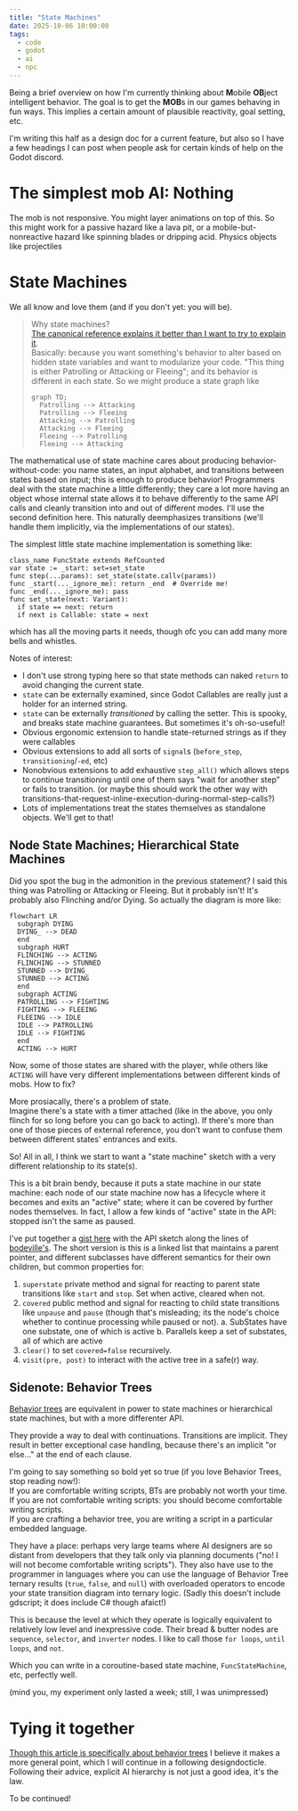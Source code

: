 ```yaml
---
title: "State Machines"
date: 2025-10-06 10:00:00
tags:
  - code
  - godot
  - ai
  - npc
---
```


Being a brief overview on how I'm currently thinking about **M**obile **OB**ject intelligent behavior.
The goal is to get the **MOB**s in our games behaving in fun ways.
This implies a certain amount of plausible reactivity, goal setting, etc.

I'm writing this half as a design doc for a current feature, but also so I have a few headings I can post when people ask for certain kinds of help on the Godot discord.

# The simplest mob AI: Nothing
The mob is not responsive.
You might layer animations on top of this.
So this might work for a passive hazard like a lava pit, or a mobile-but-nonreactive hazard like spinning blades or dripping acid.
Physics objects like projectiles

# State Machines
We all know and love them (and if you don't yet: you will be).

> Why state machines?  
> [The canonical reference explains it better than I want to try to explain it](https://gameprogrammingpatterns.com/state.html).  
> Basically: because you want something's behavior to alter based on hidden state variables and want to modularize your code.
> "This thing is either Patrolling or Attacking or Fleeing"; and its behavior is different in each state.
> So we might produce a state graph like
> ```mermaid
> graph TD;
>   Patrolling --> Attacking
>   Patrolling --> Fleeing
>   Attacking --> Patrolling
>   Attacking --> Fleeing
>   Fleeing --> Patrolling
>   Fleeing --> Attacking
> ```

The mathematical use of state machine cares about producing behavior-without-code: you name states, an input alphabet, and transitions between states based on input; this is enough to produce behavior!
Programmers deal with the state machine a little differently; they care a lot more having an object whose internal state allows it to behave differently to the same API calls and cleanly transition into and out of different modes.
I'll use the second definition here.
This naturally deemphasizes transitions (we'll handle them implicitly, via the implementations of our states).

The simplest little state machine implementation is something like:
```
class_name FuncState extends RefCounted
var state := _start: set=set_state
func step(...params): set_state(state.callv(params))
func _start(..._ignore_me): return _end  # Override me!
func _end(..._ignore_me): pass
func set_state(next: Variant):
  if state == next: return
  if next is Callable: state = next  
```
which has all the moving parts it needs, though ofc you can add many more bells and whistles.

Notes of interest:
* I don't use strong typing here so that state methods can naked `return` to avoid changing the current state.
* `state` can be externally examined, since Godot Callables are really just a holder for an interned string.
* `state` can be externally _transitioned_ by calling the setter. This is spooky, and breaks state machine guarantees. But sometimes it's oh-so-useful!
* Obvious ergonomic extension to handle state-returned strings as if they were callables
* Obvious extensions to add all sorts of `signal`s (`before_step`, `transitioning`/`-ed`, etc)
* Nonobvious extensions to add exhaustive `step_all()` which allows steps to continue transitioning until one of them says "wait for another step" or fails to transition. (or maybe this should work the other way with transitions-that-request-inline-execution-during-normal-step-calls?)
* Lots of implementations treat the states themselves as standalone objects. We'll get to that!

## Node State Machines; Hierarchical State Machines
Did you spot the bug in the admonition in the previous statement?
I said this thing was Patrolling or Attacking or Fleeing.
But it probably isn't! It's probably also Flinching and/or Dying. So actually the diagram is more like:
```mermaid
flowchart LR
  subgraph DYING
  DYING_ --> DEAD
  end
  subgraph HURT
  FLINCHING --> ACTING
  FLINCHING --> STUNNED
  STUNNED --> DYING_
  STUNNED --> ACTING
  end
  subgraph ACTING
  PATROLLING --> FIGHTING
  FIGHTING --> FLEEING
  FLEEING --> IDLE
  IDLE --> PATROLLING
  IDLE --> FIGHTING
  end
  ACTING --> HURT
```
Now, some of those states are shared with the player, while others like `ACTING` will have very different implementations between different kinds of mobs. How to fix?

More prosiacally, there's a problem of state.  
Imagine there's a state with a timer attached (like in the above, you only flinch for so long before you can go back to acting).
If there's more than one of those pieces of external reference, you don't want to confuse them between different states' entrances and exits.

So! All in all, I think we start to want a "state machine" sketch with a very different relationship to its state(s).

This is a bit brain bendy, because it puts a state machine in our state machine: each node of our state machine now has a lifecycle where it becomes and exits an "active" state; where it can be covered by further nodes themselves. In fact, I allow a few kinds of "active" state in the API: stopped isn't the same as paused.

I've put together a [gist here](https://gist.github.com/lackhand/c772d719749f998b00e91232c9b6c7fc) with the API sketch along the lines of [bodeville's](https://bodeville.com/blog.html#devlog_12). The short version is this is a linked list that maintains a parent pointer, and different subclasses have different semantics for their own children, but common properties for:
1. `superstate` private method and signal for reacting to parent state transitions like `start` and `stop`. Set when active, cleared when not.
2. `covered` public method and signal for reacting to child state transitions like `unpause` and `pause` (though that's misleading; its the node's choice whether to continue processing while paused or not).
  a. SubStates have one substate, one of which is active
  b. Parallels keep a set of substates, all of which are active
3. `clear()` to set `covered=false` recursively.
4. `visit(pre, post)` to interact with the active tree in a safe(r) way.


## Sidenote: Behavior Trees
[Behavior trees](https://www.gamedeveloper.com/programming/behavior-trees-for-ai-how-they-work) are equivalent in power to state machines or hierarchical state machines, but with a more differenter API.

They provide a way to deal with continuations.
Transitions are implicit.
They result in better exceptional case handling, because there's an implicit "or else..." at the end of each clause.

I'm going to say something so bold yet so true (if you love Behavior Trees, stop reading now!):  
If you are comfortable writing scripts, BTs are probably not worth your time.  
If you are not comfortable writing scripts: you should become comfortable writing scripts.  
If you are crafting a behavior tree, you are writing a script in a particular embedded language.  

They have a place: perhaps very large teams where AI designers are so distant from developers that they talk only via planning documents ("no! I will not become comfortable writing scripts").
They also have use to the programmer in languages where you can use the language of Behavior Tree ternary results (`true`, `false`, and `null`) with overloaded operators to encode your state transition diagram into ternary logic.
(Sadly this doesn't include gdscript; it does include C# though afaict!)

This is because the level at which they operate is logically equivalent to relatively low level and inexpressive code.
Their bread & butter nodes are `sequence`, `selector`, and `inverter` nodes.
I like to call those `for loops`, `until loops`, and `not`.

Which you can write in a coroutine-based state machine, `FuncStateMachine`, etc, perfectly well.

(mind you, my experiment only lasted a week; still, I was unimpressed)

# Tying it together
[Though this article is specifically about behavior trees](https://takinginitiative.net/2020/01/07/behavior-trees-breaking-the-cycle-of-misuse/) I believe it makes a more general point, which I will continue in a following designdocticle.
Following their advice, explicit AI hierarchy is not just a good idea, it's the law.

To be continued!